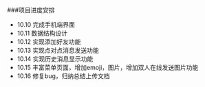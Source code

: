 ###项目进度安排

* 10.10    完成手机端界面
* 10.11    数据结构设计
* 10.12    实现添加好友功能
* 10.13    实现点对点消息发送功能
* 10.14    实现历史消息显示功能
* 10.15    丰富菜单页面，增加emoji，图片，增加双人在线发送图片功能
* 10.16    修复bug，归纳总结上传文档
